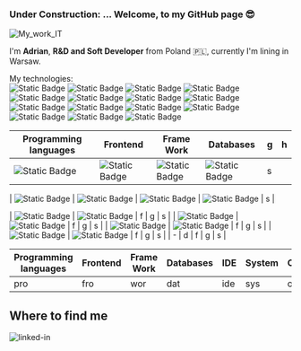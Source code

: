 ###  Under Construction: ... Welcome, to my GitHub page :sunglasses:
![My_work_IT](https://github.com/AdrianSzklarski/AdrianSzklarski/assets/87096333/a566caf1-d32b-4575-a14d-7458915b56db)

I'm **Adrian**, **R&D and Soft Developer** from Poland :poland:, currently I'm lining in Warsaw.

My technologies:
<br>
        ![Static Badge](https://img.shields.io/badge/testing%20library-323330?style=for-the-badge&logo=testing-library&logoColor=red) ![Static Badge](https://img.shields.io/badge/API-lightblue?style=for-the-badge&logo=api&logoColor=white)         ![Static Badge](https://img.shields.io/badge/PyCharm-000000.svg?&style=for-the-badge&logo=PyCharm&logoColor=white) ![Static Badge](	https://img.shields.io/badge/WebStorm-000000?style=for-the-badge&logo=WebStorm&logoColor=white) ![Static Badge](https://img.shields.io/badge/Visual_Studio_Code-0078D4?style=for-the-badge&logo=visual%20studio%20code&logoColor=white) ![Static Badge](https://img.shields.io/badge/Jupyter%20-orange?style=for-the-badge&logo=Jupyter%20ide&logoColor=white) ![Static Badge](https://img.shields.io/badge/Jira-0052CC?style=for-the-badge&logo=Jira&logoColor=white) ![Static Badge](https://img.shields.io/badge/Docker-blue?style=for-the-badge&logo=Docker&logoColor=white) ![Static Badge](https://img.shields.io/badge/_GitHub-100000?style=for-the-badge&logo=github&logoColor=white) ![Static Badge](https://img.shields.io/badge/Windows-0078D6?style=for-the-badge&logo=windows&logoColor=white) ![Static Badge](https://img.shields.io/badge/Ubuntu-E95420?style=for-the-badge&logo=ubuntu&logoColor=white) ![Static Badge](https://img.shields.io/badge/Prince2Foundation-563D7C?style=for-the-badge&logo=prince&logoColor=white) ![Static Badge](https://img.shields.io/badge/Agile/Scrum-blue?style=for-the-badge&logo=agile&logoColor=white)  ![Static Badge](https://img.shields.io/badge/Linux-FCC624?style=for-the-badge&logo=linux&logoColor=black) ![Static Badge](https://img.shields.io/badge/Heroku-430098?style=for-the-badge&logo=heroku&logoColor=white) 



| Programming languages 	| Frontend 	| Frame Work	| Databases 	| g 	| h 	|
|---	|---	|---	|---	|---	|--- 
| ![Static Badge](https://img.shields.io/badge/Python_3.10_(_up)-14354C?style=for-the-badge&logo=python&logoColor=white) 	| ![Static Badge](https://img.shields.io/badge/HTML_5-E34F26?style=for-the-badge&logo=html5&logoColor=white)  	| ![Static Badge](https://img.shields.io/badge/Django-092E20?style=for-the-badge&logo=django&logoColor=white) 	| ![Static Badge](https://img.shields.io/badge/PostgreSQL_&&_pgAdmin_4-316192?style=for-the-badge&logo=postgresql&logoColor=white) 	| s 	|

| ![Static Badge](https://img.shields.io/badge/JavaScript-F7DF1E?style=for-the-badge&logo=javascript&logoColor=black)	| ![Static Badge](https://img.shields.io/badge/CSS_3-1572B6?style=for-the-badge&logo=css3&logoColor=white) 	| ![Static Badge](https://img.shields.io/badge/Flask-000000?style=for-the-badge&logo=flask&logoColor=white) 	| ![Static Badge](https://img.shields.io/badge/SQLite-07405E?style=for-the-badge&logo=sqlite&logoColor=white) 	| s 	|

| ![Static Badge](https://img.shields.io/badge/C-00599C?style=for-the-badge&logo=c&logoColor=white) 	| ![Static Badge](https://img.shields.io/badge/Sass-CC6699?style=for-the-badge&logo=sass&logoColor=white) 	| f 	| g 	| s 	|
| ![Static Badge](https://img.shields.io/badge/C%2B%2B-00599C?style=for-the-badge&logo=c%2B%2B&logoColor=white)  	| ![Static Badge](https://img.shields.io/badge/React-20232A?style=for-the-badge&logo=react&logoColor=61DAFB)	| f 	| g 	| s 	|
| ![Static Badge](https://img.shields.io/badge/-Matlab_/_Simulink-FFA116?style=for-the-badge&logo=Simulink&logoColor=black) 	| ![Static Badge](https://img.shields.io/badge/Redux-593D88?style=for-the-badge&logo=redux&logoColor=white) 	| f 	| g 	| s 	|
| ![Static Badge](https://img.shields.io/badge/Fortran_Lahey_95-543DE0?style=for-the-badge&logo=Fortran&logoColor=white)  	| ![Static Badge](https://img.shields.io/badge/Bootstrap-563D7C?style=for-the-badge&logo=bootstrap&logoColor=white) 	| f 	| g 	| s 	|
| -  	| d 	| f 	| g 	| s 	|


| Programming languages 	| Frontend 	| Frame Work	| Databases 	| IDE       	| System    	| Others 	
|---	|---	|---	|---	|---	|---	|---	
|pro	|fro	|wor	|dat	|ide	|sys	|oth	











 

## Where to find me
[<img align="left" alt="linked-in" src="https://img.shields.io/badge/linkedin-%230077B5.svg?&style=for-the-badge&logo=linkedin&logoColor=white" />](https://www.linkedin.com/in/szklarskiadrian/)




<!--
**AdrianSzklarski/AdrianSzklarski** is a ✨ _special_ ✨ repository because its `README.md` (this file) appears on your GitHub profile.

Here are some ideas to get you started:

- 🔭 I’m currently working on ...
- 🌱 I’m currently learning ...
- 👯 I’m looking to collaborate on ...
- 🤔 I’m looking for help with ...
- 💬 Ask me about ...
- 📫 How to reach me: ...
- 😄 Pronouns: ...
- ⚡ Fun fact: ...
-->
